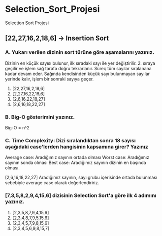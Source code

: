 # Selection_Sort_Projesi
Selection Sort Projesi
## [22,27,16,2,18,6] -> Insertion Sort

### A. Yukarı verilen dizinin sort türüne göre aşamalarını yazınız.
  Dizinin en küçük sayısı bulunur, ilk sıradaki sayı ile yer değiştirilir. 2. sıraya geçilir ve işlem sağ tarafa doğru tekrarlanır. Süreç tüm sayılar sıralanana kadar devam eder. Sağında kendisinden küçük sayı bulunmayan sayılar yerinde kalır, işlem bir sonraki sayıya geçer.

1. [22,27,16,2,18,6]
2. [2,27,16,22,18,6]
3. [2,6,16,22,18,27]
4. [2,6,16,18,22,27]


### B. Big-O gösterimini yazınız.
  Big-O = n^2

### C. Time Complexity: Dizi sıralandıktan sonra 18 sayısı aşağıdaki case'lerden hangisinin kapsamına girer? Yazınız
Average case: Aradığımız sayının ortada olması
Worst case: Aradığımız sayının sonda olması
Best case: Aradığımız sayının dizinin en başında olması.

  [2,6,16,18,22,27] 
  Aradığımız sayının, sayı grubu içerisinde ortada bulunması sebebiyle average case olarak değerlendiririz.
  
 ### [7,3,5,8,2,9,4,15,6] dizisinin Selection Sort'a göre ilk 4 adımını yazınız.
 
 1. [2,3,5,8,7,9,4,15,6]
 2. [2,3,4,8,7,9,5,15,6]
 3. [2,3,4,5,7,9,8,15,6]
 4. [2,3,4,5,6,9,8,15,7]
